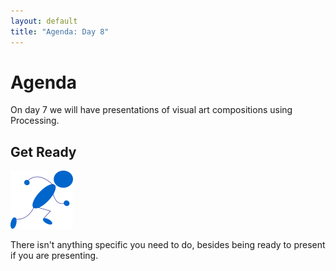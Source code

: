 ```yaml
---
layout: default
title: "Agenda: Day 8"
---
```


# Agenda

On day 7 we will have presentations of visual art compositions using Processing.

## Get Ready

<img class="parimg" alt="Get ready" src="img/getready.png">

There isn't anything specific you need to do, besides being ready to present if you are presenting.

<div class="clear"></div>
